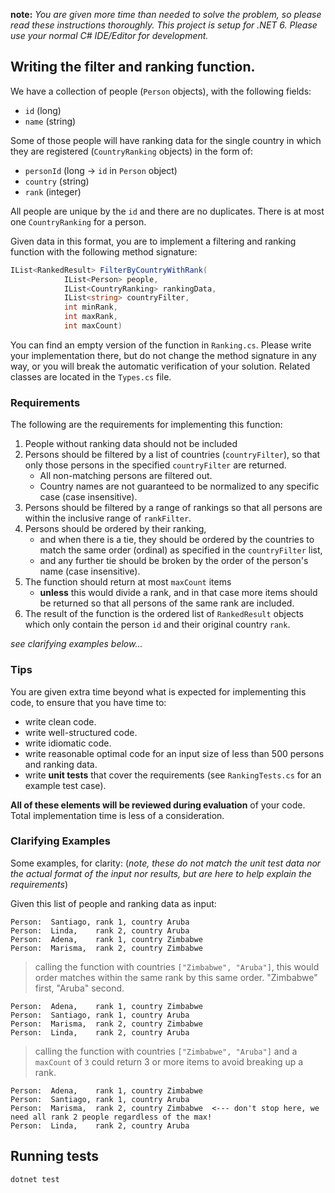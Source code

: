 **note:** *You are given more time than needed to solve the problem, so please read these instructions thoroughly. This project is setup for .NET 6. Please use your normal C# IDE/Editor for development.*

## Writing the filter and ranking function.

We have a collection of people (`Person` objects), with the following fields:

* `id` (long)
* `name` (string)

Some of those people will have ranking data for the single country in which they are registered (`CountryRanking` objects) in the form of:

* `personId` (long -> `id` in `Person` object)
* `country` (string)
* `rank` (integer)

All people are unique by the `id` and there are no duplicates.  There is at most one `CountryRanking` for a person.

Given data in this format, you are to implement a filtering and ranking function with the following method signature:

```c#
IList<RankedResult> FilterByCountryWithRank(
            IList<Person> people,
            IList<CountryRanking> rankingData,
            IList<string> countryFilter,
            int minRank, 
            int maxRank,
            int maxCount)
```

You can find an empty version of the function in `Ranking.cs`.  Please write your implementation there, but do not change the method signature in any way, or you will break the automatic verification of your solution. Related classes are located in the `Types.cs` file.

### Requirements

The following are the requirements for implementing this function:

1. People without ranking data should not be included
2. Persons should be filtered by a list of countries (`countryFilter`), so that only those persons in the specified `countryFilter` are returned.
    * All non-matching persons are filtered out.
    * Country names are not guaranteed to be normalized to any specific case (case insensitive).
3. Persons should be filtered by a range of rankings so that all persons are within the inclusive range of `rankFilter`.
4. Persons should be ordered by their ranking,
    * and when there is a tie, they should be ordered by the countries to match the same order (ordinal) as specified in the `countryFilter` list,
    * and any further tie should be broken by the order of the person's name (case insensitive).
5. The function should return at most `maxCount` items
    * **unless** this would divide a rank, and in that case more items should be returned so that all persons of the same rank are included.
6. The result of the function is the ordered list of `RankedResult` objects which only contain the person `id` and their original country `rank`.

*see clarifying examples below...*

### Tips

You are given extra time beyond what is expected for implementing this code, to ensure that you have time to:

* write clean code.
* write well-structured code.
* write idiomatic code.
* write reasonable optimal code for an input size of less than 500 persons and ranking data.
* write **unit tests** that cover the requirements (see `RankingTests.cs` for an example test case).

**All of these elements will be reviewed during evaluation** of your code.  Total implementation time is less of a consideration.

### Clarifying Examples

Some examples, for clarity:  (_note, these do not match the unit test data nor the actual format of the input nor results, but are here to help explain the requirements_)

Given this list of people and ranking data as input:

```text
Person:  Santiago, rank 1, country Aruba
Person:  Linda,    rank 2, country Aruba
Person:  Adena,    rank 1, country Zimbabwe
Person:  Marisma,  rank 2, country Zimbabwe
```

> calling the function with countries `["Zimbabwe", "Aruba"]`, this would order matches within the same rank by this same order.  "Zimbabwe" first, "Aruba" second.

```text
Person:  Adena,    rank 1, country Zimbabwe
Person:  Santiago, rank 1, country Aruba
Person:  Marisma,  rank 2, country Zimbabwe
Person:  Linda,    rank 2, country Aruba
```

> calling the function with countries `["Zimbabwe", "Aruba"]` and a `maxCount` of `3` could return 3 or more items to avoid breaking up a rank.

```text
Person:  Adena,    rank 1, country Zimbabwe
Person:  Santiago, rank 1, country Aruba
Person:  Marisma,  rank 2, country Zimbabwe  <--- don't stop here, we need all rank 2 people regardless of the max!
Person:  Linda,    rank 2, country Aruba
```

## Running tests

```
dotnet test
```


